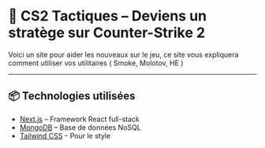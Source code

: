 # 🧠 CS2 Tactiques – Deviens un stratège sur Counter-Strike 2

Voici un site pour aider les nouveaux sur le jeu, ce site vous expliquera comment utiliser vos utilitaires ( Smoke, Molotov, HE )

---

## 📦 Technologies utilisées

- [Next.js](https://nextjs.org/) – Framework React full-stack
- [MongoDB](https://www.mongodb.com/) – Base de données NoSQL
- [Tailwind CSS](https://tailwindcss.com/) – Pour le style
